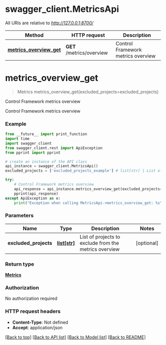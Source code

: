 # swagger_client.MetricsApi

All URIs are relative to *http://127.0.0.1:8700/*

Method | HTTP request | Description
------------- | ------------- | -------------
[**metrics_overview_get**](MetricsApi.md#metrics_overview_get) | **GET** /metrics/overview | Control Framework metrics overview

# **metrics_overview_get**
> Metrics metrics_overview_get(excluded_projects=excluded_projects)

Control Framework metrics overview

Control Framework  metrics overview

### Example
```python
from __future__ import print_function
import time
import swagger_client
from swagger_client.rest import ApiException
from pprint import pprint

# create an instance of the API class
api_instance = swagger_client.MetricsApi()
excluded_projects = ['excluded_projects_example'] # list[str] | List of projects to exclude from the metrics overview (optional)

try:
    # Control Framework metrics overview
    api_response = api_instance.metrics_overview_get(excluded_projects=excluded_projects)
    pprint(api_response)
except ApiException as e:
    print("Exception when calling MetricsApi->metrics_overview_get: %s\n" % e)
```

### Parameters

Name | Type | Description  | Notes
------------- | ------------- | ------------- | -------------
 **excluded_projects** | [**list[str]**](str.md)| List of projects to exclude from the metrics overview | [optional] 

### Return type

[**Metrics**](Metrics.md)

### Authorization

No authorization required

### HTTP request headers

 - **Content-Type**: Not defined
 - **Accept**: application/json

[[Back to top]](#) [[Back to API list]](../README.md#documentation-for-api-endpoints) [[Back to Model list]](../README.md#documentation-for-models) [[Back to README]](../README.md)

